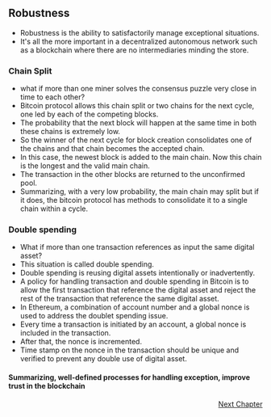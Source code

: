 ## Robustness

- Robustness is the ability to satisfactorily manage exceptional situations. 
- It's all the more important in a decentralized autonomous network such as a blockchain where there are no intermediaries minding the store.


### Chain Split
- what if more than one miner solves the consensus puzzle very close in time to each other? 
- Bitcoin protocol allows this chain split or two chains for the next cycle, one led by each of the competing blocks. 
- The probability that the next block will happen at the same time in both these chains is extremely low. 
- So the winner of the next cycle for block creation consolidates one of the chains and that chain becomes the accepted chain. 
- In this case, the newest block is added to the main chain. Now this chain is the longest and the valid main chain. 
- The transaction in the other blocks are returned to the unconfirmed pool. 
- Summarizing, with a very low probability, the main chain may split but if it does,  the bitcoin protocol has methods to consolidate it to a single chain within a cycle.


### Double spending
- What if more than one transaction references as input the same digital asset? 
- This situation is called double spending.
- Double spending is reusing digital assets intentionally or inadvertently. 
- A policy for handling transaction and double spending in  Bitcoin is to allow the first transaction that reference the digital asset and reject the rest of the transaction that reference the same digital asset. 
- In Ethereum, a combination of account number and a global nonce is used to address the doublet spending issue. 
- Every time a transaction is initiated by an account, a global nonce is included in the transaction. 
- After that, the nonce is incremented. 
- Time stamp on the nonce in the transaction should be unique and verified to prevent any double use of digital asset. 

#### Summarizing, well-defined processes for handling exception, improve trust in the blockchain

<p align="right">
   <a href="./1.4.4 Forks.md">Next Chapter</a>
</p>

